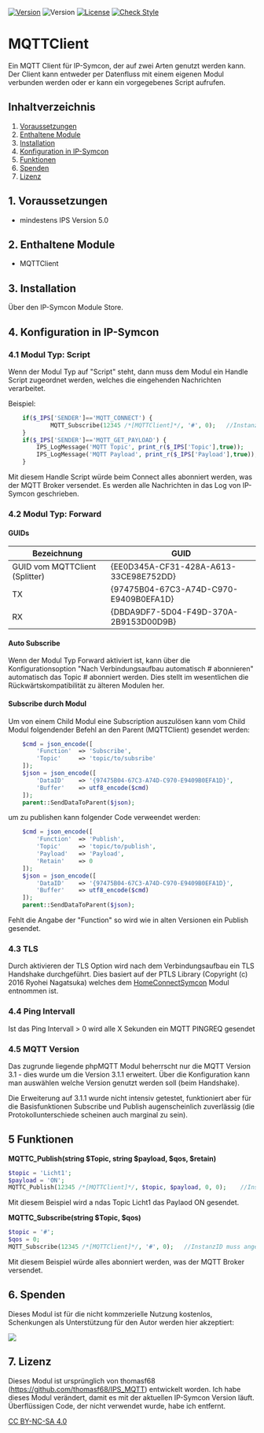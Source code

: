 [![Version](https://img.shields.io/badge/Symcon-PHPModul-red.svg)](https://www.symcon.de/service/dokumentation/entwicklerbereich/sdk-tools/sdk-php/)
![Version](https://img.shields.io/badge/Symcon%20Version-5.0%20%3E-blue.svg)
[![License](https://img.shields.io/badge/License-CC%20BY--NC--SA%204.0-green.svg)](https://creativecommons.org/licenses/by-nc-sa/4.0/)
[![Check Style](https://github.com/Schnittcher/MQTTClient/workflows/Check%20Style/badge.svg)](https://github.com/Schnittcher/MQTTClient/actions)

# MQTTClient
Ein MQTT Client für IP-Symcon, der auf zwei Arten genutzt werden kann. Der Client kann entweder per Datenfluss mit einem eigenen Modul verbunden werden oder er kann ein vorgegebenes Script aufrufen.

## Inhaltverzeichnis
1. [Voraussetzungen](#1-voraussetzungen)
2. [Enthaltene Module](#2-enthaltene-module)
3. [Installation](#3-installation)
4. [Konfiguration in IP-Symcon](#4-konfiguration-in-ip-symcon)
5. [Funktionen](#5-funktionen)
6. [Spenden](#6-spenden)
7. [Lizenz](#7-lizenz)

## 1. Voraussetzungen

* mindestens IPS Version 5.0

## 2. Enthaltene Module

* MQTTClient

## 3. Installation
Über den IP-Symcon Module Store.

## 4. Konfiguration in IP-Symcon

### 4.1 Modul Typ: Script
Wenn der Modul Typ auf "Script" steht, dann muss dem Modul ein Handle Script zugeordnet werden, welches die eingehenden Nachrichten verarbeitet.

Beispiel:

```php
    if($_IPS['SENDER']=='MQTT_CONNECT') {					
            MQTT_Subscribe(12345 /*[MQTTClient]*/, '#', 0);	  //InstanzID muss angepasst werden.
    }
    if($_IPS['SENDER']=='MQTT_GET_PAYLOAD') {
        IPS_LogMessage('MQTT Topic', print_r($_IPS['Topic'],true));
        IPS_LogMessage('MQTT Payload', print_r($_IPS['Payload'],true));
    }
```

Mit diesem Handle Script würde beim Connect alles abonniert werden, was der MQTT Broker versendet.
Es werden alle Nachrichten in das Log von IP-Symcon geschrieben.

### 4.2 Modul Typ: Forward

#### GUIDs

| Bezeichnung  | GUID |
| ------------- | ------------- |
| GUID vom MQTTClient (Splitter)  | {EE0D345A-CF31-428A-A613-33CE98E752DD}  |
| TX | {97475B04-67C3-A74D-C970-E9409B0EFA1D}  |
| RX | {DBDA9DF7-5D04-F49D-370A-2B9153D00D9B}  |

#### Auto Subscribe #

Wenn der Modul Typ Forward aktiviert ist, kann über die Konfigurationsoption "Nach Verbindungsaufbau automatisch # abonnieren" automatisch das Topic # abonniert werden.
Dies stellt im wesentlichen die Rückwärtskompatibilität zu älteren Modulen her.

#### Subscribe durch Modul

Um von einem Child Modul eine Subscription auszulösen kann vom Child Modul folgendender Befehl an den Parent (MQTTClient) gesendet werden:
```php
    $cmd = json_encode([
        'Function'  => 'Subscribe',
        'Topic'     => 'topic/to/subsribe'
    ]);
    $json = json_encode([
        'DataID'    => '{97475B04-67C3-A74D-C970-E9409B0EFA1D}',
        'Buffer'    => utf8_encode($cmd)
    ]);
    parent::SendDataToParent($json);
```

um zu publishen kann folgender Code verweendet werden:
```php
    $cmd = json_encode([
        'Function'  => 'Publish',
        'Topic'     => 'topic/to/publish',
        'Payload'   => 'Payload',
        'Retain'    => 0
    ]);
    $json = json_encode([
        'DataID'    => '{97475B04-67C3-A74D-C970-E9409B0EFA1D}',
        'Buffer'    => utf8_encode($cmd)
    ]);
    parent::SendDataToParent($json);
```

Fehlt die Angabe der "Function" so wird wie in alten Versionen ein Publish gesendet.

### 4.3 TLS

Durch aktivieren der TLS Option wird nach dem Verbindungsaufbau ein TLS Handshake durchgeführt. Dies basiert auf der PTLS Library (Copyright (c) 2016 Ryohei Nagatsuka) welches dem [HomeConnectSymcon](https://github.com/hermanthegerman2/HomeConnectSymcon) Modul entnommen ist.

### 4.4 Ping Intervall

Ist das Ping Intervall > 0 wird alle X Sekunden ein MQTT PINGREQ gesendet

### 4.5 MQTT Version

Das zugrunde liegende phpMQTT Modul beherrscht nur die MQTT Version 3.1 - dies wurde um die Version 3.1.1 erweitert. Über die Konfiguration kann man auswählen welche Version genutzt werden soll (beim Handshake).

Die Erweiterung auf 3.1.1 wurde nicht intensiv getestet, funktioniert aber für die Basisfunktionen Subscribe und Publish augenscheinlich zuverlässig (die Protokollunterschiede scheinen auch marginal zu sein).

## 5 Funktionen

**MQTTC_Publish(string $Topic, string $payload, $qos, $retain)**
```php
$topic = 'Licht1';
$payload = 'ON';
MQTTC_Publish(12345 /*[MQTTClient]*/, $topic, $payload, 0, 0);	  //InstanzID muss angepasst werden.
```
Mit diesem Beispiel wird a ndas Topic Licht1 das Paylaod ON gesendet.

**MQTTC_Subscribe(string $Topic, $qos)**
```php
$topic = '#';
$qos = 0;
MQTT_Subscribe(12345 /*[MQTTClient]*/, '#', 0);	  //InstanzID muss angepasst werden.
```
Mit diesem Beispiel würde alles abonniert werden, was der MQTT Broker versendet.

## 6. Spenden

Dieses Modul ist für die nicht kommzerielle Nutzung kostenlos, Schenkungen als Unterstützung für den Autor werden hier akzeptiert:    

<a href="https://www.paypal.com/cgi-bin/webscr?cmd=_s-xclick&hosted_button_id=EK4JRP87XLSHW" target="_blank"><img src="https://www.paypalobjects.com/de_DE/DE/i/btn/btn_donate_LG.gif" border="0" /></a>

## 7. Lizenz

Dieses Modul ist ursprünglich von thomasf68 (https://github.com/thomasf68/IPS_MQTT) entwickelt worden.
Ich habe dieses Modul verändert, damit es mit der aktuellen IP-Symcon Version läuft.
Überflüssigen Code, der nicht verwendet wurde, habe ich entfernt.

[CC BY-NC-SA 4.0](https://creativecommons.org/licenses/by-nc-sa/4.0/)